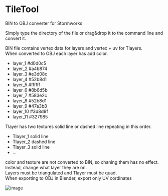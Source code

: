 # TileTool
BIN to OBJ converter for Stormworks

Simply type the directory of the file or drag&drop it to the command line and convert it.

BIN file contains vertex data for layers and vertex + uv for Tlayers.\
When converted to OBJ each layer has add color.
* layer_1 #d0d0c5 
* layer_2 #a4b874 
* layer_3 #e3d08c
* layer_4 #52b8d1
* layer_5 #ffffff
* layer_6 #8b6d5b
* layer_7 #583e2c
* layer_8 #52b8d1
* layer_9 #47a3b8
* layer_10 #3d8d9f
* layer_11 #327985

Tlayer has two textures solid line or dashed line repeating in this order.
* Tlayer_1 solid line
* Tlayer_2 dashed line
* Tlayer_3 solid line
* ...

color and texture are not converted to BIN, so chaning them has no effect. Instead, change what layer they are on.\
Layers must be triangulated and Tlayer must be quad.\
When exporting to OBJ in Blender, export only UV cordinates

![image](https://user-images.githubusercontent.com/122700205/212558027-0bab27d8-e28d-4e33-9687-313cfdcc4910.png)



